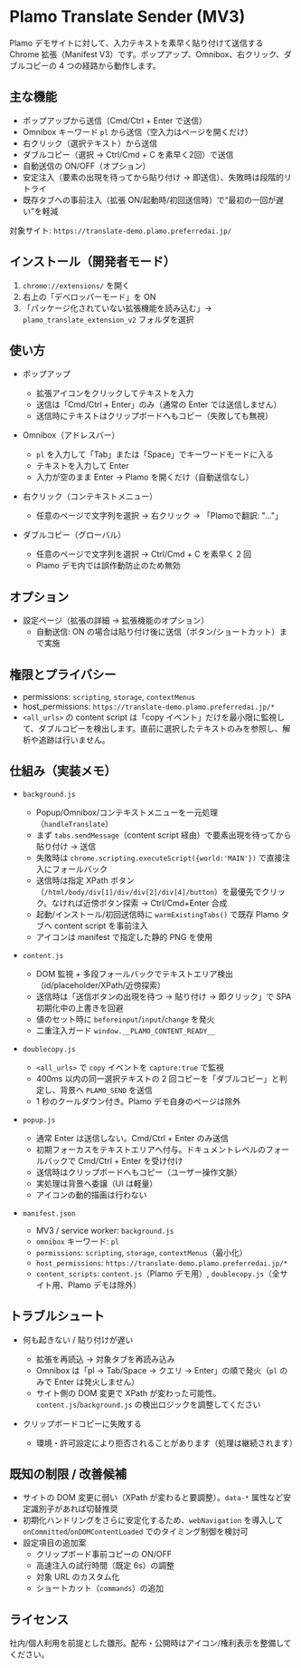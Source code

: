 # Plamo Translate Sender (MV3)

Plamo デモサイトに対して、入力テキストを素早く貼り付けて送信する Chrome 拡張（Manifest V3）です。ポップアップ、Omnibox、右クリック、ダブルコピーの 4 つの経路から動作します。

## 主な機能

- ポップアップから送信（Cmd/Ctrl + Enter で送信）
- Omnibox キーワード `pl` から送信（空入力はページを開くだけ）
- 右クリック（選択テキスト）から送信
- ダブルコピー（選択 → Ctrl/Cmd + C を素早く2回）で送信
- 自動送信の ON/OFF（オプション）
- 安定注入（要素の出現を待ってから貼り付け → 即送信）、失敗時は段階的リトライ
- 既存タブへの事前注入（拡張 ON/起動時/初回送信時）で“最初の一回が遅い”を軽減

対象サイト: `https://translate-demo.plamo.preferredai.jp/`

## インストール（開発者モード）

1. `chrome://extensions/` を開く
2. 右上の「デベロッパーモード」を ON
3. 「パッケージ化されていない拡張機能を読み込む」→ `plamo_translate_extension_v2` フォルダを選択

## 使い方

- ポップアップ
  - 拡張アイコンをクリックしてテキストを入力
  - 送信は「Cmd/Ctrl + Enter」のみ（通常の Enter では送信しません）
  - 送信時にテキストはクリップボードへもコピー（失敗しても無視）

- Omnibox（アドレスバー）
  - `pl` を入力して「Tab」または「Space」でキーワードモードに入る
  - テキストを入力して Enter
  - 入力が空のまま Enter → Plamo を開くだけ（自動送信なし）

- 右クリック（コンテキストメニュー）
  - 任意のページで文字列を選択 → 右クリック → 「Plamoで翻訳: "…"」

- ダブルコピー（グローバル）
  - 任意のページで文字列を選択 → Ctrl/Cmd + C を素早く 2 回
  - Plamo デモ内では誤作動防止のため無効

## オプション

- 設定ページ（拡張の詳細 → 拡張機能のオプション）
  - 自動送信: ON の場合は貼り付け後に送信（ボタン/ショートカット）まで実施
  
## 権限とプライバシー

- permissions: `scripting`, `storage`, `contextMenus`
- host_permissions: `https://translate-demo.plamo.preferredai.jp/*`
- `<all_urls>` の content script は「copy イベント」だけを最小限に監視して、ダブルコピーを検出します。直前に選択したテキストのみを参照し、解析や追跡は行いません。

## 仕組み（実装メモ）

- `background.js`
  - Popup/Omnibox/コンテキストメニューを一元処理（`handleTranslate`）
  - まず `tabs.sendMessage`（content script 経由）で要素出現を待ってから貼り付け → 送信
  - 失敗時は `chrome.scripting.executeScript({world:'MAIN'})` で直接注入にフォールバック
  - 送信時は指定 XPath ボタン（`/html/body/div[1]/div/div[2]/div[4]/button`）を最優先でクリック。なければ近傍ボタン探索 → Ctrl/Cmd+Enter 合成
  - 起動/インストール/初回送信時に `warmExistingTabs()` で既存 Plamo タブへ content script を事前注入
  - アイコンは manifest で指定した静的 PNG を使用

- `content.js`
  - DOM 監視 + 多段フォールバックでテキストエリア検出（id/placeholder/XPath/近傍探索）
  - 送信時は「送信ボタンの出現を待つ → 貼り付け → 即クリック」で SPA 初期化中の上書きを回避
  - 値のセット時に `beforeinput`/`input`/`change` を発火
  - 二重注入ガード `window.__PLAMO_CONTENT_READY__`

- `doublecopy.js`
  - `<all_urls>` で `copy` イベントを `capture:true` で監視
  - 400ms 以内の同一選択テキストの 2 回コピーを「ダブルコピー」と判定し、背景へ `PLAMO_SEND` を送信
  - 1 秒のクールダウン付き。Plamo デモ自身のページは除外

- `popup.js`
  - 通常 Enter は送信しない。Cmd/Ctrl + Enter のみ送信
  - 初期フォーカスをテキストエリアへ付与。ドキュメントレベルのフォールバックで Cmd/Ctrl + Enter を受け付け
  - 送信時はクリップボードへもコピー（ユーザー操作文脈）
  - 実処理は背景へ委譲（UI は軽量）
  - アイコンの動的描画は行わない

- `manifest.json`
  - MV3 / service worker: `background.js`
  - `omnibox` キーワード: `pl`
  - `permissions`: `scripting`, `storage`, `contextMenus`（最小化）
  - `host_permissions`: `https://translate-demo.plamo.preferredai.jp/*`
  - `content_scripts`: `content.js`（Plamo デモ用）, `doublecopy.js`（全サイト用、Plamo デモは除外）

## トラブルシュート

- 何も起きない / 貼り付けが遅い
  - 拡張を再読込 → 対象タブを再読み込み
  - Omnibox は「pl → Tab/Space → クエリ → Enter」の順で発火（`pl` のみで Enter は発火しません）
  - サイト側の DOM 変更で XPath が変わった可能性。`content.js`/`background.js` の検出ロジックを調整してください

- クリップボードコピーに失敗する
  - 環境・許可設定により拒否されることがあります（処理は継続されます）

## 既知の制限 / 改善候補

- サイトの DOM 変更に弱い（XPath が変わると要調整）。`data-*` 属性など安定識別子があれば切替推奨
- 初期化ハンドリングをさらに安定化するため、`webNavigation` を導入して `onCommitted`/`onDOMContentLoaded` でのタイミング制御を検討可
- 設定項目の追加案
  - クリップボード事前コピーの ON/OFF
  - 高速注入の試行時間（既定 6s）の調整
  - 対象 URL のカスタム化
  - ショートカット（`commands`）の追加

## ライセンス

社内/個人利用を前提とした雛形。配布・公開時はアイコン/権利表示を整備してください。
